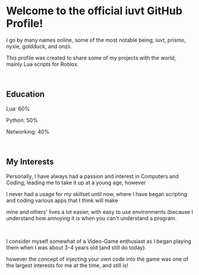 # Welcome to the official iuvt GitHub Profile!

I go by many names online, some of the most notable being; iuvt, prismo, nyxie, goldduck, and onzii.<br>

This profile was created to share some of my projects with the world, mainly Lua scripts for Roblox.<br>

<br>

## Education

Lua: 60%<br>

Python: 50%<br>

Networking: 40%<br>

<br>

## My Interests

Personally, I have always had a passion and interest in Computers and Coding, leading me to take it up at a young age, however<br>

I never had a usage for my skillset until now, where I have began scripting and coding various apps that I think will make<br>

mine and others' lives a lot easier, with easy to use environments (because I understand how annoying it is when you can't understand a program.<br>

<br>

I consider myself somewhat of a Video-Game enthusiast as I began playing them when I was about 3-4 years old (and still do today).<br>

however the concept of injecting your own code into the game was one of the largest interests for me at the time, and still is!

















